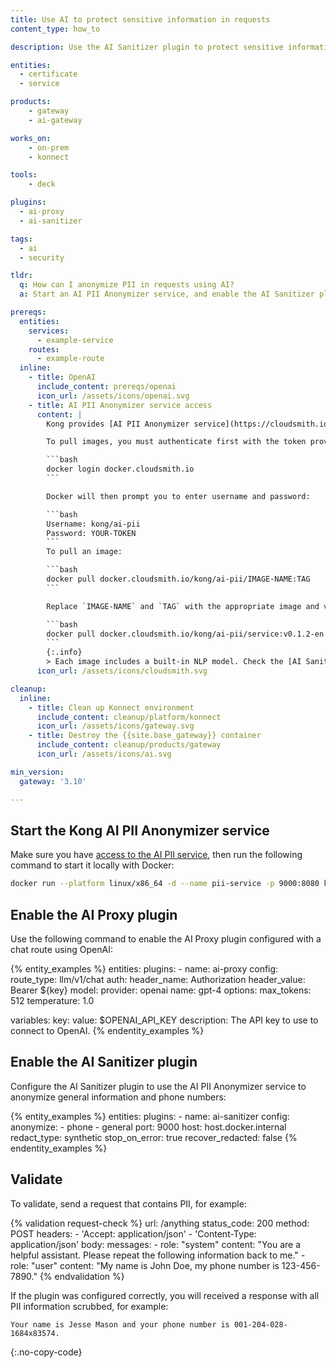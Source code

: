 ```yaml
---
title: Use AI to protect sensitive information in requests
content_type: how_to

description: Use the AI Sanitizer plugin to protect sensitive information in requests.

entities:
  - certificate
  - service

products:
    - gateway
    - ai-gateway

works_on:
    - on-prem
    - konnect

tools:
    - deck

plugins:
  - ai-proxy
  - ai-sanitizer

tags:
  - ai
  - security

tldr:
  q: How can I anonymize PII in requests using AI?
  a: Start an AI PII Anonymizer service, and enable the AI Sanitizer plugin to use this service to anonymize the specified information.

prereqs:
  entities:
    services:
      - example-service
    routes:
      - example-route
  inline:
    - title: OpenAI
      include_content: prereqs/openai
      icon_url: /assets/icons/openai.svg
    - title: AI PII Anonymizer service access
      content: |
        Kong provides [AI PII Anonymizer service](https://cloudsmith.io/~kong/repos/ai-pii/packages/) Docker images in a private repository.These images are distributed via a private Cloudsmith registry. Contact [Kong Support](https://support.konghq.com/support/s/) to request access.

        To pull images, you must authenticate first with the token provided by the Support:

        ```bash
        docker login docker.cloudsmith.io
        ```

        Docker will then prompt you to enter username and password:

        ```bash
        Username: kong/ai-pii
        Password: YOUR-TOKEN
        ```
        To pull an image:

        ```bash
        docker pull docker.cloudsmith.io/kong/ai-pii/IMAGE-NAME:TAG
        ```

        Replace `IMAGE-NAME` and `TAG` with the appropriate image and version, such as:

        ```bash
        docker pull docker.cloudsmith.io/kong/ai-pii/service:v0.1.2-en
        ```
        {:.info}
        > Each image includes a built-in NLP model. Check the [AI Sanitizer documentation](/plugins/ai-sanitizer/#ai-pii-anonymizer-service) for more detail.
      icon_url: /assets/icons/cloudsmith.svg

cleanup:
  inline:
    - title: Clean up Konnect environment
      include_content: cleanup/platform/konnect
      icon_url: /assets/icons/gateway.svg
    - title: Destroy the {{site.base_gateway}} container
      include_content: cleanup/products/gateway
      icon_url: /assets/icons/ai.svg

min_version:
  gateway: '3.10'

---
```


## Start the Kong AI PII Anonymizer service

Make sure you have [access to the  AI PII service](#ai-pii-anonymizer-service-access), then run the following command to start it locally with Docker:

```sh
docker run --platform linux/x86_64 -d --name pii-service -p 9000:8080 kong/ai-pii-service
```

## Enable the AI Proxy plugin

Use the following command to enable the AI Proxy plugin configured with a chat route using OpenAI:

{% entity_examples %}
entities:
  plugins:
    - name: ai-proxy
      config:
        route_type: llm/v1/chat
        auth:
          header_name: Authorization
          header_value: Bearer ${key}
        model:
          provider: openai
          name: gpt-4
          options:
            max_tokens: 512
            temperature: 1.0

variables:
  key:
    value: $OPENAI_API_KEY
    description: The API key to use to connect to OpenAI.
{% endentity_examples %}

## Enable the AI Sanitizer plugin

Configure the AI Sanitizer plugin to use the AI PII Anonymizer service to anonymize general information and phone numbers:

{% entity_examples %}
entities:
  plugins:
    - name: ai-sanitizer
      config:
        anonymize:
            - phone
            - general
        port: 9000
        host: host.docker.internal
        redact_type: synthetic
        stop_on_error: true
        recover_redacted: false
{% endentity_examples %}

## Validate

To validate, send a request that contains PII, for example:

{% validation request-check %}
url: /anything
status_code: 200
method: POST
headers:
    - 'Accept: application/json'
    - 'Content-Type: application/json'
body:
    messages:
        - role: "system"
          content: "You are a helpful assistant. Please repeat the following information back to me."
        - role: "user"
          content: "My name is John Doe, my phone number is 123-456-7890."
{% endvalidation %}

If the plugin was configured correctly, you will received a response with all PII information scrubbed, for example:

```
Your name is Jesse Mason and your phone number is 001-204-028-1684x83574.
```
{:.no-copy-code}